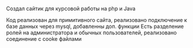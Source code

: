 Создал сайтик для курсовой работы на php и Java

Код реализован для примитивного сайта, реализовано подключение к базе данных через mysql, добавленны доп. функции
Есть разделение ролей на администратора и обычных пользователей, реализовано соединение с cooke файлами
